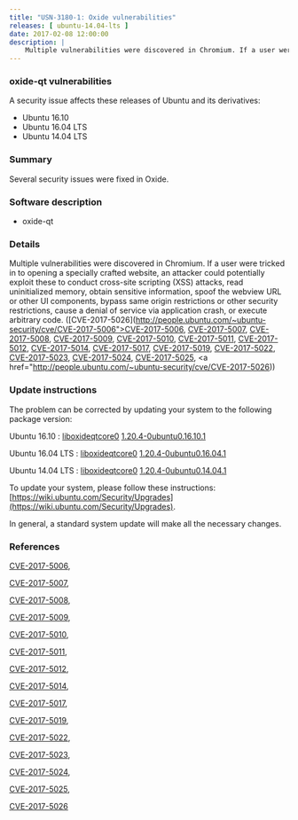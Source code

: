 ```yaml
---
title: "USN-3180-1: Oxide vulnerabilities"
releases: [ ubuntu-14.04-lts ]
date: 2017-02-08 12:00:00
description: |
    Multiple vulnerabilities were discovered in Chromium. If a user were tricked in to opening a specially crafted website, an attacker could potentially exploit these to conduct cross-site scripting (XSS) attacks, read uninitialized memory, obtain sensitive information, spoof the webview URL or other UI components, bypass same origin restrictions or other security restrictions, cause a denial of service via application crash, or execute arbitrary code. ([CVE-2017-5026](http://people.ubuntu.com/~ubuntu-security/cve/CVE-2017-5006">CVE-2017-5006</a>, <a href="http://people.ubuntu.com/~ubuntu-security/cve/CVE-2017-5007">CVE-2017-5007</a>, <a href="http://people.ubuntu.com/~ubuntu-security/cve/CVE-2017-5008">CVE-2017-5008</a>, <a href="http://people.ubuntu.com/~ubuntu-security/cve/CVE-2017-5009">CVE-2017-5009</a>, <a href="http://people.ubuntu.com/~ubuntu-security/cve/CVE-2017-5010">CVE-2017-5010</a>, <a href="http://people.ubuntu.com/~ubuntu-security/cve/CVE-2017-5011">CVE-2017-5011</a>, <a href="http://people.ubuntu.com/~ubuntu-security/cve/CVE-2017-5012">CVE-2017-5012</a>, <a href="http://people.ubuntu.com/~ubuntu-security/cve/CVE-2017-5014">CVE-2017-5014</a>, <a href="http://people.ubuntu.com/~ubuntu-security/cve/CVE-2017-5017">CVE-2017-5017</a>, <a href="http://people.ubuntu.com/~ubuntu-security/cve/CVE-2017-5019">CVE-2017-5019</a>, <a href="http://people.ubuntu.com/~ubuntu-security/cve/CVE-2017-5022">CVE-2017-5022</a>, <a href="http://people.ubuntu.com/~ubuntu-security/cve/CVE-2017-5023">CVE-2017-5023</a>, <a href="http://people.ubuntu.com/~ubuntu-security/cve/CVE-2017-5024">CVE-2017-5024</a>, <a href="http://people.ubuntu.com/~ubuntu-security/cve/CVE-2017-5025">CVE-2017-5025</a>, <a href="http://people.ubuntu.com/~ubuntu-security/cve/CVE-2017-5026)) 
--- 
```

 
### oxide-qt vulnerabilities

A security issue affects these releases of Ubuntu and its derivatives:

* Ubuntu 16.10
* Ubuntu 16.04 LTS
* Ubuntu 14.04 LTS

### Summary

Several security issues were fixed in Oxide. 

### Software description

* oxide-qt 

### Details

Multiple vulnerabilities were discovered in Chromium. If a user were tricked in to opening a specially crafted website, an attacker could potentially exploit these to conduct cross-site scripting (XSS) attacks, read uninitialized memory, obtain sensitive information, spoof the webview URL or other UI components, bypass same origin restrictions or other security restrictions, cause a denial of service via application crash, or execute arbitrary code. ([CVE-2017-5026](http://people.ubuntu.com/~ubuntu-security/cve/CVE-2017-5006">CVE-2017-5006</a>, <a href="http://people.ubuntu.com/~ubuntu-security/cve/CVE-2017-5007">CVE-2017-5007</a>, <a href="http://people.ubuntu.com/~ubuntu-security/cve/CVE-2017-5008">CVE-2017-5008</a>, <a href="http://people.ubuntu.com/~ubuntu-security/cve/CVE-2017-5009">CVE-2017-5009</a>, <a href="http://people.ubuntu.com/~ubuntu-security/cve/CVE-2017-5010">CVE-2017-5010</a>, <a href="http://people.ubuntu.com/~ubuntu-security/cve/CVE-2017-5011">CVE-2017-5011</a>, <a href="http://people.ubuntu.com/~ubuntu-security/cve/CVE-2017-5012">CVE-2017-5012</a>, <a href="http://people.ubuntu.com/~ubuntu-security/cve/CVE-2017-5014">CVE-2017-5014</a>, <a href="http://people.ubuntu.com/~ubuntu-security/cve/CVE-2017-5017">CVE-2017-5017</a>, <a href="http://people.ubuntu.com/~ubuntu-security/cve/CVE-2017-5019">CVE-2017-5019</a>, <a href="http://people.ubuntu.com/~ubuntu-security/cve/CVE-2017-5022">CVE-2017-5022</a>, <a href="http://people.ubuntu.com/~ubuntu-security/cve/CVE-2017-5023">CVE-2017-5023</a>, <a href="http://people.ubuntu.com/~ubuntu-security/cve/CVE-2017-5024">CVE-2017-5024</a>, <a href="http://people.ubuntu.com/~ubuntu-security/cve/CVE-2017-5025">CVE-2017-5025</a>, <a href="http://people.ubuntu.com/~ubuntu-security/cve/CVE-2017-5026)) 

### Update instructions

The problem can be corrected by updating your system to the following package version:

Ubuntu 16.10
 : [liboxideqtcore0](https://launchpad.net/ubuntu/+source/oxide-qt) <span> [1.20.4-0ubuntu0.16.10.1](https://launchpad.net/ubuntu/+source/oxide-qt/1.20.4-0ubuntu0.16.10.1) </span> 

Ubuntu 16.04 LTS
 : [liboxideqtcore0](https://launchpad.net/ubuntu/+source/oxide-qt) <span> [1.20.4-0ubuntu0.16.04.1](https://launchpad.net/ubuntu/+source/oxide-qt/1.20.4-0ubuntu0.16.04.1) </span> 

Ubuntu 14.04 LTS
 : [liboxideqtcore0](https://launchpad.net/ubuntu/+source/oxide-qt) <span> [1.20.4-0ubuntu0.14.04.1](https://launchpad.net/ubuntu/+source/oxide-qt/1.20.4-0ubuntu0.14.04.1) </span> 

To update your system, please follow these instructions: [https://wiki.ubuntu.com/Security/Upgrades](https://wiki.ubuntu.com/Security/Upgrades).

In general, a standard system update will make all the necessary changes. 

### References

 [CVE-2017-5006](http://people.ubuntu.com/~ubuntu-security/cve/CVE-2017-5006), 

 [CVE-2017-5007](http://people.ubuntu.com/~ubuntu-security/cve/CVE-2017-5007), 

 [CVE-2017-5008](http://people.ubuntu.com/~ubuntu-security/cve/CVE-2017-5008), 

 [CVE-2017-5009](http://people.ubuntu.com/~ubuntu-security/cve/CVE-2017-5009), 

 [CVE-2017-5010](http://people.ubuntu.com/~ubuntu-security/cve/CVE-2017-5010), 

 [CVE-2017-5011](http://people.ubuntu.com/~ubuntu-security/cve/CVE-2017-5011), 

 [CVE-2017-5012](http://people.ubuntu.com/~ubuntu-security/cve/CVE-2017-5012), 

 [CVE-2017-5014](http://people.ubuntu.com/~ubuntu-security/cve/CVE-2017-5014), 

 [CVE-2017-5017](http://people.ubuntu.com/~ubuntu-security/cve/CVE-2017-5017), 

 [CVE-2017-5019](http://people.ubuntu.com/~ubuntu-security/cve/CVE-2017-5019), 

 [CVE-2017-5022](http://people.ubuntu.com/~ubuntu-security/cve/CVE-2017-5022), 

 [CVE-2017-5023](http://people.ubuntu.com/~ubuntu-security/cve/CVE-2017-5023), 

 [CVE-2017-5024](http://people.ubuntu.com/~ubuntu-security/cve/CVE-2017-5024), 

 [CVE-2017-5025](http://people.ubuntu.com/~ubuntu-security/cve/CVE-2017-5025), 

 [CVE-2017-5026](http://people.ubuntu.com/~ubuntu-security/cve/CVE-2017-5026)
 
